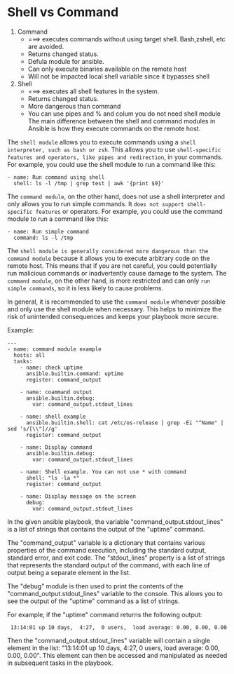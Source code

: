 # Shell vs Command
1. Command 
    - ===> executes commands without using target shell. Bash,zshell, etc are avoided. 
    - Returns changed status.
    - Defula module for ansible.
    - Can only execute binaries available on the remote host
    - Will not be impacted local shell variable since it bypasses shell
2. Shell 
    - ===> executes all shell features in the system. 
    - Returns changed status.
    - More dangerous than command
    - You can use pipes and % and colum you do not need shell module
The main difference between the shell and command modules in Ansible is how they execute commands on the remote host.

The `shell module` allows you to execute commands using a `shell interpreter, such as bash or zsh`. This allows you to use `shell-specific features and operators, like pipes and redirection`, in your commands. For example, you could use the shell module to run a command like this:

```
- name: Run command using shell
  shell: ls -l /tmp | grep test | awk '{print $9}'
```
The `command module`, on the other hand, does not use a shell interpreter and only allows you to run simple commands. It `does not support shell-specific features` or operators. For example, you could use the command module to run a command like this:
```
- name: Run simple command
  command: ls -l /tmp
```
The `shell module is generally considered more dangerous than the command module` because it allows you to execute arbitrary code on the remote host. This means that if you are not careful, you could potentially run malicious commands or inadvertently cause damage to the system. The `command module`, on the other hand, is more restricted and can only `run simple commands`, so it is less likely to cause problems.

In general, it is recommended to use the `command module` whenever possible and only use the shell module when necessary. This helps to minimize the risk of unintended consequences and keeps your playbook more secure.

Example: 
```
---
- name: command module example
  hosts: all
  tasks:
    - name: check uptime
      ansible.builtin.command: uptime
      register: command_output
    
    - name: coammand output
      ansible.builtin.debug:
        var: command_output.stdout_lines
    
    - name: shell example
      ansible.builtin.shell: cat /etc/os-release | grep -Ei "^Name" | sed 's/[\\"]//g'
      register: command_output
    
    - name: Display command
      ansible.builtin.debug:
        var: command_output.stdout_lines

    - name: Shell example. You can not use * with command
      shell: "ls -la *"
      register: command_output

    - name: Display message on the screen
      debug:
        var: command_output.stdout_lines
```
In the given ansible playbook, the variable "command_output.stdout_lines" is a list of strings that contains the output of the "uptime" command.

The "command_output" variable is a dictionary that contains various properties of the command execution, including the standard output, standard error, and exit code. The "stdout_lines" property is a list of strings that represents the standard output of the command, with each line of output being a separate element in the list.

The "debug" module is then used to print the contents of the "command_output.stdout_lines" variable to the console. This allows you to see the output of the "uptime" command as a list of strings.

For example, if the "uptime" command returns the following output:
```
 13:14:01 up 10 days,  4:27,  0 users,  load average: 0.00, 0.00, 0.00
```
Then the "command_output.stdout_lines" variable will contain a single element in the list: "13:14:01 up 10 days, 4:27, 0 users, load average: 0.00, 0.00, 0.00". This element can then be accessed and manipulated as needed in subsequent tasks in the playbook.